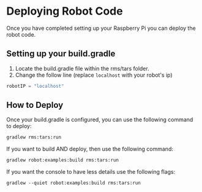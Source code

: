 # Deploying Robot Code
Once you have completed setting up your Raspberry Pi you can deploy the robot code. 

## Setting up your build.gradle
1. Locate the build.gradle file within the rms/tars folder.
2. Change the follow line (replace `localhost` with your robot's ip) 

```groovy
robotIP = "localhost"
```

## How to Deploy
Once your build.gradle is configured, you can use the following command to deploy:

```cmd
gradlew rms:tars:run
```

If you want to build AND deploy, then use the following command:
```cmd
gradlew robot:examples:build rms:tars:run
```

If you want the console to have less details use the following flags:
```
gradlew --quiet robot:examples:build rms:tars:run
```